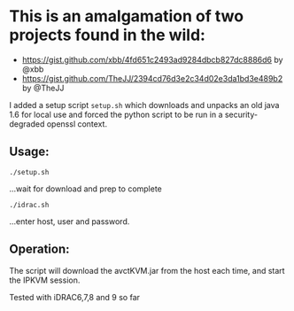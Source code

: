 # This is an amalgamation of two projects found in the wild:

- https://gist.github.com/xbb/4fd651c2493ad9284dbcb827dc8886d6 by @xbb
- https://gist.github.com/TheJJ/2394cd76d3e2c34d02e3da1bd3e489b2 by @TheJJ

I added a setup script `setup.sh` which downloads and unpacks an old java 1.6 for local use and forced the python script to be run in a security-degraded openssl context. 

## Usage:
`./setup.sh`

...wait for download and prep to complete

`./idrac.sh`

...enter host, user and password. 

## Operation:

The script will download the avctKVM.jar from the host each time, and start the IPKVM session.

Tested with iDRAC6,7,8 and 9 so far




